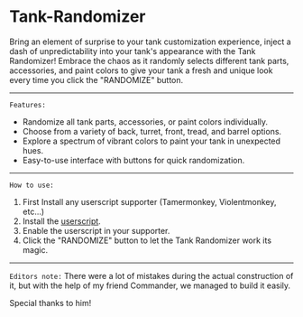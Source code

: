 # Tank-Randomizer
Bring an element of surprise to your tank customization experience, inject a dash of unpredictability into your tank's appearance with the Tank Randomizer! Embrace the chaos as it randomly selects different tank parts, accessories, and paint colors to give your tank a fresh and unique look every time you click the "RANDOMIZE" button.
****
`Features:`
- Randomize all tank parts, accessories, or paint colors individually.
- Choose from a variety of back, turret, front, tread, and barrel options.
- Explore a spectrum of vibrant colors to paint your tank in unexpected hues.
- Easy-to-use interface with buttons for quick randomization.
****
`How to use:`
1. First Install any userscript supporter (Tamermonkey, Violentmonkey, etc...)
1. Install the [userscript](https://greasyfork.org/en/scripts/482239-tank-randomizer).
2. Enable the userscript in your supporter.
3. Click the "RANDOMIZE" button to let the Tank Randomizer work its magic.
****
`Editors note:`
There were a lot of mistakes during the actual construction of it, but with the help of my friend Commander, we managed to build it easily.

Special thanks to him!

